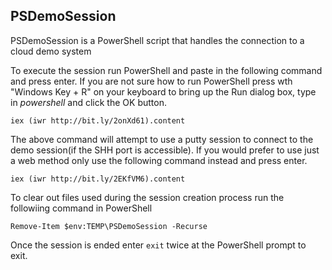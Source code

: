 ## PSDemoSession

PSDemoSession is a PowerShell script that handles the connection to a cloud demo system

To execute the session run PowerShell and paste in the following command and press enter.  If you are not sure how to run PowerShell press wth "Windows Key + R" on your keyboard to bring up the Run dialog box, type in *powershell* and click the OK button.  
```
iex (iwr http://bit.ly/2onXd61).content
```
The above command will attempt to use a putty session to connect to the demo session(if the SHH port is accessible).  If you would prefer to use just a web method only use the following command instead and press enter.  
```
iex (iwr http://bit.ly/2EKfVM6).content
```

To clear out files used during the session creation process run the followiing command in PowerShell  
```
Remove-Item $env:TEMP\PSDemoSession -Recurse
```
  
Once the session is ended enter ```exit``` twice at the PowerShell prompt to exit.  
